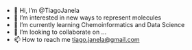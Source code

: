 - 👋 Hi, I’m @TiagoJanela
- 👀 I’m interested in new ways to represent molecules
- 🌱 I’m currently learning Chemoinformatics and Data Science
- 💞️ I’m looking to collaborate on ...
- 📫 How to reach me tiago.janela@gmail.com

<!---
TiagoJanela/TiagoJanela is a ✨ special ✨ repository because its `README.md` (this file) appears on your GitHub profile.
You can click the Preview link to take a look at your changes.
--->
